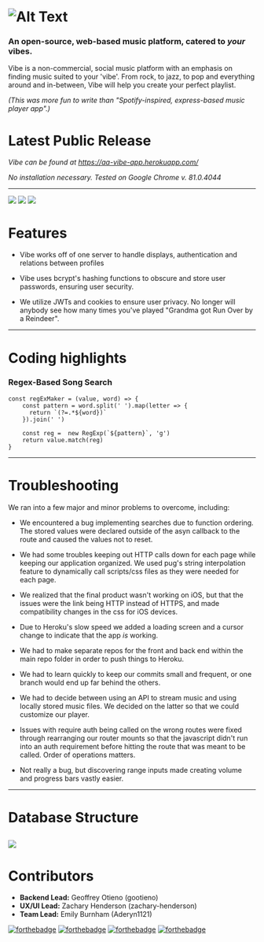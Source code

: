# ![Alt Text](https://i.imgur.com/FNi3qlt.gif)

### An open-source, web-based music platform, catered to *your* vibes.

Vibe is a non-commercial, social music platform with an emphasis on finding music suited to your 'vibe'.
From rock, to jazz, to pop and everything around and in-between, Vibe will help you create your perfect playlist.

*(This was more fun to write than "Spotify-inspired, express-based music player app".)*


# Latest Public Release

*Vibe can be found at https://aa-vibe-app.herokuapp.com/*

*No installation necessary. Tested on Google Chrome v. 81.0.4044*

---
![](https://i.gyazo.com/66db483da45cd066b308acd25faac651.jpg)
![](https://cdn.discordapp.com/attachments/713416272171499613/713416309249015849/Demo.gif)
![](https://cdn.discordapp.com/attachments/713416272171499613/713418001197826078/Login.gif)




# Features
- Vibe works off of one server to handle displays, authentication and relations between profiles

- Vibe uses bcrypt's hashing functions to obscure and store user passwords, ensuring user security.

- We utilize JWTs and cookies to ensure user privacy. No longer will anybody see how many times you've played "Grandma got Run Over by a Reindeer".

---
# Coding highlights

### Regex-Based Song Search
```
const regExMaker = (value, word) => {
    const pattern = word.split(' ').map(letter => {
      return `(?=.*${word})`
    }).join(' ')
  
    const reg =  new RegExp(`${pattern}`, 'g')
    return value.match(reg)
}
```
---
# Troubleshooting

We ran into a few major and minor problems to overcome, including:

- We encountered a bug implementing searches due to function ordering. The stored values were declared outside of the asyn callback to the route and caused the values not to reset.

- We had some troubles keeping out HTTP calls down for each page while keeping our application organized. We used pug's string interpolation feature to dynamically call scripts/css files as they were needed for each page. 

- We realized that the final product wasn't working on iOS, but that the issues were the link being HTTP instead of HTTPS, and made compatibility changes in the css for iOS devices.

- Due to Heroku's slow speed we added a loading screen and a cursor change to indicate that the app *is* working.

- We had to make separate repos for the front and back end within the main repo folder in order to push things to Heroku.

- We had to learn quickly to keep our commits small and frequent, or one branch would end up far behind the others.

- We had to decide between using an API to stream music and using locally stored music files. We decided on the latter so that we could customize our player.

- Issues with require auth being called on the wrong routes were fixed through rearranging our router mounts so that the javascript didn't run into an auth requirement before hitting the route that was meant to be called. Order of operations matters.

- Not really a bug, but discovering range inputs made creating volume and progress bars vastly easier.

---
# Database Structure

![](https://i.imgur.com/qIx984r.png)
---
# Contributors
-  **Backend Lead:** Geoffrey Otieno (gootieno)
-  **UX/UI Lead:** Zachary Henderson (zachary-henderson)
-  **Team Lead:** Emily Burnham (Aderyn1121)

[![forthebadge](https://forthebadge.com/images/badges/made-with-javascript.svg)](https://forthebadge.com) [![forthebadge](https://forthebadge.com/images/badges/made-with-pug.svg)](https://forthebadge.com)
[![forthebadge](https://forthebadge.com/images/badges/uses-html.svg)](https://forthebadge.com)
[![forthebadge](https://forthebadge.com/images/badges/built-with-love.svg)](https://forthebadge.com)
